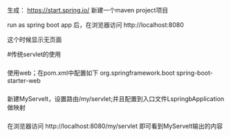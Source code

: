 生成：
https://start.spring.io/
新建一个maven project项目

run as spring boot app 后，在浏览器访问  http://localhost:8080

这个时候显示无页面


#传统servlet的使用

### 
使用web；在pom.xml中配置如下
		<dependency>
			<groupId>org.springframework.boot</groupId>
			<artifactId>spring-boot-starter-web</artifactId>
		</dependency>

### 
新建MyServelt，设置路由/my/servlet;并且配置到入口文件LspringbApplication做映射

### 
在浏览器访问 http://localhost:8080/my/servlet 即可看到MyServelt输出的内容


